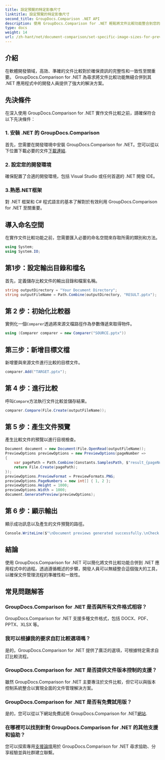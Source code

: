```yaml
---
title: 設定預覽的特定影像尺寸
linktitle: 設定預覽的特定影像尺寸
second_title: GroupDocs.Comparison .NET API
description: 使用 GroupDocs.Comparison for .NET 輕鬆將文件比較功能整合到您的 .NET 應用程式中。
type: docs
weight: 14
url: /zh-hant/net/document-comparison/set-specific-image-sizes-for-previews/
---
```

## 介紹
在軟體開發領域，高效、準確的文件比較對於確保資訊的完整性和一致性至關重要。 GroupDocs.Comparison for .NET 為尋求將文件比較功能無縫合併到其 .NET 應用程式中的開發人員提供了強大的解決方案。
## 先決條件
在深入使用 GroupDocs.Comparison for .NET 實作文件比較之前，請確保符合以下先決條件：
### 1. 安裝 .NET 的 GroupDocs.Comparison
首先，您需要在開發環境中安裝 GroupDocs.Comparison for .NET。您可以從以下位置下載必要的文件[下載連結](https://releases.groupdocs.com/comparison/net/).
### 2. 設定您的開發環境
確保配置了合適的開發環境，包括 Visual Studio 或任何首選的 .NET 開發 IDE。
### 3.熟悉.NET框架
對 .NET 框架和 C# 程式語言的基本了解對於有效利用 GroupDocs.Comparison for .NET 至關重要。

## 導入命名空間
在實作文件比較功能之前，您需要匯入必要的命名空間來存取所需的類別和方法。
```csharp
using System;
using System.IO;
```
## 第1步：設定輸出目錄和檔名
首先，定義儲存比較文件的輸出目錄和檔案名稱。
```csharp
string outputDirectory = "Your Document Directory";
string outputFileName = Path.Combine(outputDirectory, "RESULT.pptx");
```
## 第 2 步：初始化比較器
實例化一個`Comparer`透過將來源文檔路徑作為參數傳遞來取得物件。
```csharp
using (Comparer comparer = new Comparer("SOURCE.pptx"))
```
## 第三步：新增目標文檔
新增要與來源文件進行比較的目標文件。
```csharp
comparer.Add("TARGET.pptx");
```
## 第 4 步：進行比較
呼叫`Compare`方法執行文件比較並儲存結果。
```csharp
comparer.Compare(File.Create(outputFileName));
```
## 第 5 步：產生文件預覽
產生比較文件的預覽以進行目視檢查。
```csharp
Document document = new Document(File.OpenRead(outputFileName));
PreviewOptions previewOptions = new PreviewOptions(pageNumber =>
{
    var pagePath = Path.Combine(Constants.SamplesPath, $"result_{pageNumber}.png");
    return File.Create(pagePath);
});
previewOptions.PreviewFormat = PreviewFormats.PNG;
previewOptions.PageNumbers = new int[] { 1, 2 };
previewOptions.Height = 1000;
previewOptions.Width = 1000;
document.GeneratePreview(previewOptions);
```
## 第 6 步：顯示輸出
顯示成功訊息以及產生的文件預覽的路徑。
```csharp
Console.WriteLine($"\nDocument previews generated successfully.\nCheck output in {outputDirectory}.");
```

## 結論
使用 GroupDocs.Comparison for .NET 可以簡化將文件比較功能合併到 .NET 應用程式中的過程。透過遵循概述的步驟，開發人員可以無縫整合這個強大的工具，以確保文件管理流程的準確性和一致性。
## 常見問題解答
### GroupDocs.Comparison for .NET 是否與所有文件格式相容？
GroupDocs.Comparison for .NET 支援多種文件格式，包括 DOCX、PDF、PPTX、XLSX 等。
### 我可以根據我的要求自訂比較選項嗎？
是的，GroupDocs.Comparison for .NET 提供了廣泛的選項，可根據特定需求自訂比較流程。
### GroupDocs.Comparison for .NET 是否提供文件版本控制的支援？
雖然 GroupDocs.Comparison for .NET 主要專注於文件比較，但它可以與版本控制系統整合以實現全面的文件管理解決方案。
### GroupDocs.Comparison for .NET 是否有免費試用版？
是的，您可以從以下網站免費試用 GroupDocs.Comparison for .NET[網站](https://releases.groupdocs.com/).
### 在哪裡可以找到針對 GroupDocs.Comparison for .NET 的其他支援和協助？
您可以探索專用[支援論壇](https://forum.groupdocs.com/c/comparison/12)用於 GroupDocs.Comparison for .NET 尋求協助、分享經驗並與社群建立聯繫。